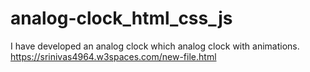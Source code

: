 # analog-clock_html_css_js
I have developed an analog clock which analog clock with animations. https://srinivas4964.w3spaces.com/new-file.html
